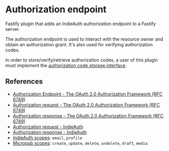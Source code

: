 # Authorization endpoint

Fastify plugin that adds an IndieAuth authorization endpoint to a Fastify server.

The authorization endpoint is used to interact with the resource owner and obtain an authorization grant. It's also used for verifying authorization codes.

In order to store/verify/retrieve authorization codes, a user of this plugin must implement the [authorization code storage interface](../../lib/authorization-code-storage-interface/README.md).

## References

- [Authorization Endpoint - The OAuth 2.0 Authorization Framework (RFC 6749)](https://datatracker.ietf.org/doc/html/rfc6749#section-3.1)
- [Authorization request - The OAuth 2.0 Authorization Framework (RFC 6749)](https://datatracker.ietf.org/doc/html/rfc6749#section-4.1.1)
- [Authorization response - The OAuth 2.0 Authorization Framework (RFC 6749)](https://datatracker.ietf.org/doc/html/rfc6749#section-4.1.2)
- [Authorization request - IndieAuth](https://indieauth.spec.indieweb.org/#authorization-request)
- [Authorization response - IndieAuth](https://indieauth.spec.indieweb.org/#x5-2-1-authorization-response)
- [IndieAuth scopes](https://indieweb.org/scope#IndieAuth_Scopes): `email`, `profile`
- [Micropub scopes](https://indieweb.org/scope#Microsub_Scopes): `create`, `update`, `delete`, `undelete`, `draft`, `media`
